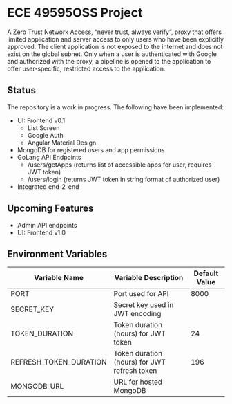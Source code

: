 # ECE 49595OSS Project
A Zero Trust Network Access, “never trust, always verify”, proxy  that offers limited application and server access to only users who have been explicitly approved. The client application is not exposed to the internet and does not exist on the global subnet. Only when a user is authenticated with Google and authorized with the proxy, a pipeline is opened to the application to offer user-specific, restricted access to the application. 

## Status
The repository is a work in progress. The following have been implemented: 
- UI: Frontend v0.1
  - List Screen
  - Google Auth
  - Angular Material Design
- MongoDB for registered users and app permissions
- GoLang API Endpoints
  - /users/getApps (returns list of accessible apps for user, requires JWT token)
  - /users/login (returns JWT token in string format of authorized user)
- Integrated end-2-end

## Upcoming Features
- Admin API endpoints
- UI: Frontend v1.0

## Environment Variables
|Variable Name|Variable Description|Default Value|
|----------------|----------------------------|------------|
|PORT|Port used for API|8000|
|SECRET_KEY|Secret key used in JWT encoding||
|TOKEN_DURATION|Token duration (hours) for JWT token|24|
|REFRESH_TOKEN_DURATION|Token duration (hours) for JWT refresh token|196|
|MONGODB_URL|URL for hosted MongoDB||

